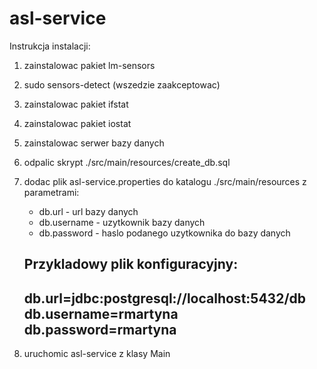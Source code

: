 # asl-service

Instrukcja instalacji:
1. zainstalowac pakiet lm-sensors
2. sudo sensors-detect (wszedzie zaakceptowac)
3. zainstalowac pakiet ifstat
4. zainstalowac pakiet iostat
5. zainstalowac serwer bazy danych
6. odpalic skrypt ./src/main/resources/create_db.sql
7. dodac plik asl-service.properties do katalogu ./src/main/resources z parametrami:
    * db.url - url bazy danych
    * db.username - uzytkownik bazy danych
    * db.password - haslo podanego uzytkownika do bazy danych

    Przykladowy plik konfiguracyjny:
    -----
    db.url=jdbc:postgresql://localhost:5432/db
    db.username=rmartyna
    db.password=rmartyna
    -----
8. uruchomic asl-service z klasy Main



